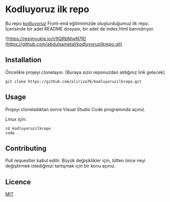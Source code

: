 # Kodluyoruz ilk repo
Bu repo [kodluyoruz](https://kodluyoruz.org) Front-end eğitimimizde oluşturduğumuz ilk repo. İçerisinde bir adet README dosyası, bir adet de index.html barındırıyor.

![https://resimyukle.io/r/9QRbNlwN7R](https://github.com/abdulsametal/kodluyoruzilkrepo.git)

## Installation
Öncelikle projeyi clonelayın. (Buraya sizin reponuzdan aldığınız link gelecek)
```
git clone https://github.com/aliriza76/kodluyoruzilkrepo.git
```
## Usage
Projeyi cloneladıktan sonra Visual Studio Code programında açınız.

Linux için:

```
cd kodluyoruzilkrepo
code .
```
## Contributing
Pull requestler kabul edilir. Büyük değişiklikler için, lütfen önce neyi değiştirmek istediğinizi tartışmak için bir konu açınız.

## Licence

[MIT](https://github.com/aliriza76/kodluyoruzilkrepo/blob/main/LICENSE)
